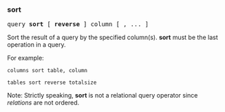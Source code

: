 ### sort
<pre>
query <b>sort</b> [ <b>reverse</b> ] column [ , ... ]
</pre>

Sort the result of a query by the specified column(s).
**sort** must be the last operation in a query.

For example:

``` suneido
columns sort table, column

tables sort reverse totalsize
```

Note: Strictly speaking, **sort** is not a relational query operator
since *relations* are not ordered.